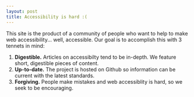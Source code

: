 ```yaml
---
layout: post
title: Accessibility is hard :(
---
```


This site is the product of a community of people who want to help to make web accessibility... well, accessible. Our goal is to accomplish this with 3 tennets in mind:

1. **Digestible.** Articles on accessibilty tend to be in-depth. We feature short, digestible pieces of content.
1. **Up-to-date.** The project is hosted on Github so information can be current with the latest standards.
1. **Forgiving.** People make mistakes and web accessiblity is hard, so we seek to be encouraging.

